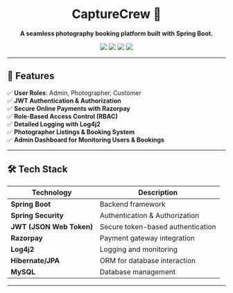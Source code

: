 

<h1 align="center">CaptureCrew 📸</h1>

<p align="center">
  <b>A seamless photography booking platform built with Spring Boot.</b>  
</p>

<p align="center">
  <img src="https://img.shields.io/badge/Spring%20Boot-2.7.3-green.svg">
  <img src="https://img.shields.io/badge/JWT-Authentication-blue.svg">
  <img src="https://img.shields.io/badge/Razorpay-Payment-orange.svg">
  <img src="https://img.shields.io/badge/Log4j2-Logging-red.svg">
</p>

---

## 🌟 Features

✅ **User Roles**: Admin, Photographer, Customer  
✅ **JWT Authentication & Authorization**  
✅ **Secure Online Payments with Razorpay**  
✅ **Role-Based Access Control (RBAC)**  
✅ **Detailed Logging with Log4j2**  
✅ **Photographer Listings & Booking System**  
✅ **Admin Dashboard for Monitoring Users & Bookings**  

---

## 🛠️ Tech Stack

| Technology    | Description |
|--------------|------------|
| **Spring Boot** | Backend framework |
| **Spring Security** | Authentication & Authorization |
| **JWT (JSON Web Token)** | Secure token-based authentication |
| **Razorpay** | Payment gateway integration |
| **Log4j2** | Logging and monitoring |
| **Hibernate/JPA** | ORM for database interaction |
| **MySQL** | Database management |

---
